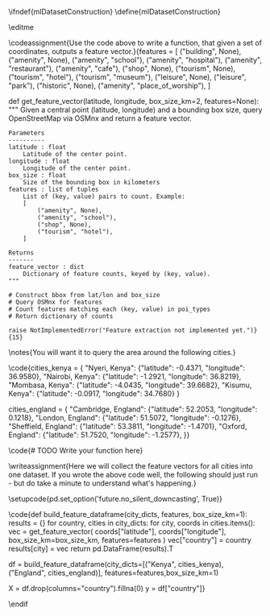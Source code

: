 \ifndef{mlDatasetConstruction}
\define{mlDatasetConstruction}

\editme

\codeassignment{Use the code above to write a function, that given a set of coordinates, outputs a feature vector.}{features = [
    ("building", None),
    ("amenity", None),
    ("amenity", "school"),
    ("amenity", "hospital"),
    ("amenity", "restaurant"),
    ("amenity", "cafe"),
    ("shop", None),
    ("tourism", None),
    ("tourism", "hotel"),
    ("tourism", "museum"),
    ("leisure", None),
    ("leisure", "park"),
    ("historic", None),
    ("amenity", "place_of_worship"),
]

def get_feature_vector(latitude, longitude, box_size_km=2, features=None):
    """
    Given a central point (latitude, longitude) and a bounding box size,
    query OpenStreetMap via OSMnx and return a feature vector.

    Parameters
    ----------
    latitude : float
        Latitude of the center point.
    longitude : float
        Longitude of the center point.
    box_size : float
        Size of the bounding box in kilometers
    features : list of tuples
        List of (key, value) pairs to count. Example:
        [
            ("amenity", None),
            ("amenity", "school"),
            ("shop", None),
            ("tourism", "hotel"),
        ]

    Returns
    -------
    feature_vector : dict
        Dictionary of feature counts, keyed by (key, value).
    """

    # Construct bbox from lat/lon and box_size
    # Query OSMnx for features
    # Count features matching each (key, value) in poi_types
    # Return dictionary of counts

    raise NotImplementedError("Feature extraction not implemented yet.")}{15}

\notes{You will want it to query the area around the following cities.}

\code{cities_kenya = {
    "Nyeri, Kenya": {"latitude": -0.4371, "longitude": 36.9580},
    "Nairobi, Kenya": {"latitude": -1.2921, "longitude": 36.8219},
    "Mombasa, Kenya": {"latitude": -4.0435, "longitude": 39.6682},
    "Kisumu, Kenya": {"latitude": -0.0917, "longitude": 34.7680}
}

cities_england = {
    "Cambridge, England": {"latitude": 52.2053, "longitude": 0.1218},
    "London, England": {"latitude": 51.5072, "longitude": -0.1276},
    "Sheffield, England": {"latitude": 53.3811, "longitude": -1.4701},
    "Oxford, England": {"latitude": 51.7520, "longitude": -1.2577},
}}

\code{# TODO Write your function here}

\writeassignment{Here we will collect the feature vectors for all cities into one dataset. If you wrote the above code well, the following should just run - but do take a minute to understand what's happening.}

\setupcode{pd.set_option('future.no_silent_downcasting', True)}

\code{def build_feature_dataframe(city_dicts, features, box_size_km=1):
    results = {}
    for country, cities in city_dicts:
        for city, coords in cities.items():
            vec = get_feature_vector(
                coords["latitude"],
                coords["longitude"],
                box_size_km=box_size_km,
                features=features
            )
            vec["country"] = country
            results[city] = vec
    return pd.DataFrame(results).T

df = build_feature_dataframe(city_dicts=[("Kenya", cities_kenya), ("England", cities_england)], features=features,box_size_km=1)

X = df.drop(columns="country").fillna(0)
y = df["country"]}


\endif
